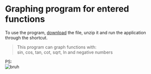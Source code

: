 # Graphing program for entered functions

To use the program, [download](https://github.com/lilarin/Coursework-Graph-Plotter/raw/main/Graph%20plotter.zip) the file, unzip it and run the application through the shortcut.

> This program can graph functions with:</br>
> sin, cos, tan, cot, sqrt, ln and negative numbers


PS:</br>
![bruh](https://i.imgur.com/sjJhSnW.png)